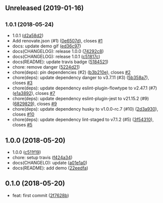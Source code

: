 ## Unreleased (2019-01-16)

## <small>1.0.1 (2018-05-24)</small>

- 1.0.1 ([d2a58d2](https://github.com/evenchange4/michaelhsu/commit/d2a58d2))
- Add renovate.json (#1) ([0e6507d](https://github.com/evenchange4/michaelhsu/commit/0e6507d)), closes [#1](https://github.com/evenchange4/michaelhsu/issues/1)
- docs: update demo gif ([ed36c97](https://github.com/evenchange4/michaelhsu/commit/ed36c97))
- docs(CHANGELOG): release 1.0.0 ([74292c8](https://github.com/evenchange4/michaelhsu/commit/74292c8))
- docs(CHANGELOG): release 1.0.1 ([c51817c](https://github.com/evenchange4/michaelhsu/commit/c51817c))
- docs(README): update travis badge ([5184521](https://github.com/evenchange4/michaelhsu/commit/5184521))
- chore: remove danger ([5224d21](https://github.com/evenchange4/michaelhsu/commit/5224d21))
- chore(deps): pin dependencies (#2) ([b3b210e](https://github.com/evenchange4/michaelhsu/commit/b3b210e)), closes [#2](https://github.com/evenchange4/michaelhsu/issues/2)
- chore(deps): update dependency danger to v3.7.11 (#3) ([5b358a7](https://github.com/evenchange4/michaelhsu/commit/5b358a7)), closes [#3](https://github.com/evenchange4/michaelhsu/issues/3)
- chore(deps): update dependency eslint-plugin-flowtype to v2.47.1 (#7) ([e1a3892](https://github.com/evenchange4/michaelhsu/commit/e1a3892)), closes [#7](https://github.com/evenchange4/michaelhsu/issues/7)
- chore(deps): update dependency eslint-plugin-jest to v21.15.2 (#9) ([6829829](https://github.com/evenchange4/michaelhsu/commit/6829829)), closes [#9](https://github.com/evenchange4/michaelhsu/issues/9)
- chore(deps): update dependency husky to v1.0.0-rc.7 (#10) ([2d3a930](https://github.com/evenchange4/michaelhsu/commit/2d3a930)), closes [#10](https://github.com/evenchange4/michaelhsu/issues/10)
- chore(deps): update dependency lint-staged to v7.1.2 (#5) ([3f54310](https://github.com/evenchange4/michaelhsu/commit/3f54310)), closes [#5](https://github.com/evenchange4/michaelhsu/issues/5)

## 1.0.0 (2018-05-20)

- 1.0.0 ([c511f19](https://github.com/evenchange4/michaelhsu/commit/c511f19))
- chore: setup travis ([f424a34](https://github.com/evenchange4/michaelhsu/commit/f424a34))
- docs(CHANGELO): update ([a01e1a0](https://github.com/evenchange4/michaelhsu/commit/a01e1a0))
- docs(README): add demo ([22eedfa](https://github.com/evenchange4/michaelhsu/commit/22eedfa))

## 0.1.0 (2018-05-20)

- feat: first commit ([2f7628b](https://github.com/evenchange4/michaelhsu/commit/2f7628b))
